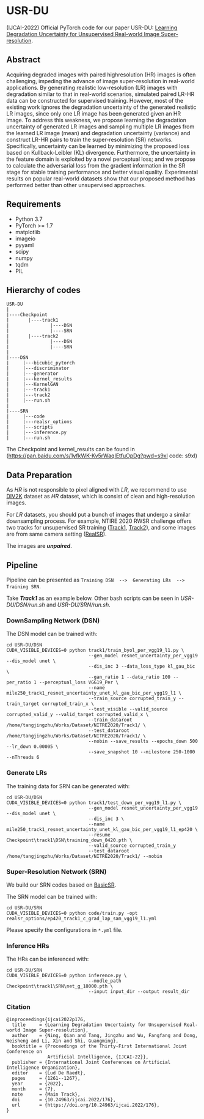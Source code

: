 # USR-DU
(IJCAI-2022) Official PyTorch code for our  paper USR-DU: [Learning Degradation Uncertainty for Unsupervised Real-world Image Super-resolution](https://www.ijcai.org/proceedings/2022/0176.pdf). 

## Abstract
Acquiring degraded images with paired highresolution (HR) images is often challenging, impeding the advance of image super-resolution in real-world applications. By generating realistic low-resolution (LR) images with degradation similar to that in real-world scenarios, simulated paired LR-HR data can be constructed for supervised training. However, most of the existing work ignores the degradation uncertainty of the generated realistic LR images, since only one LR image has been generated given an HR image. To address this weakness, we propose learning the degradation uncertainty of generated LR images and sampling multiple LR images from the learned LR image (mean) and degradation uncertainty (variance) and construct LR-HR pairs to train the super-resolution (SR) networks. Specifically, uncertainty can be learned by minimizing the proposed loss based on Kullback-Leibler (KL) divergence. Furthermore, the uncertainty in the feature domain is exploited by a novel perceptual loss; and we propose to calculate the adversarial loss from the gradient information in the SR stage for stable training performance and better visual quality. Experimental results on popular real-world datasets show that our proposed method has performed better than other unsupervised approaches.

## Requirements

* Python 3.7
* PyTorch >= 1.7
* matplotlib
* imageio
* pyyaml
* scipy
* numpy
* tqdm
* PIL

## Hierarchy of codes
```
USR-DU
|
|----Checkpoint
|       |----track1
|               |----DSN
|               |----SRN
|       |----track2
|               |----DSN
|               |----SRN
|
|----DSN
|     |---bicubic_pytorch
|     |---discriminator
|     |---generator
|     |---kernel_results
|     |---KernelGAN
|     |---track1
|     |---track2
|     |---run.sh
|
|----SRN
|     |---code
|     |---realsr_options
|     |---scripts
|     |---inference.py
|     |---run.sh
```
The Checkpoint and kernel_results can be found in (https://pan.baidu.com/s/1yfkWK-Kv5rWaqIEtfuOpDg?pwd=s9xl code: s9xl)

## Data Preparation
As *HR* is not responsible to pixel aligned with *LR*, we recommend to use [DIV2K](https://cv.snu.ac.kr/research/EDSR/DIV2K.tar) dataset as *HR* dataset, which is consist of clean and high-resolution images.

For *LR* datasets, you should put a bunch of images that undergo a similar downsampling process. For example, NTIRE 2020 RWSR challenge offers two tracks for unsupervised SR training ([Track1](https://competitions.codalab.org/competitions/22220), [Track2](https://competitions.codalab.org/competitions/22221)), and some images are from same camera setting ([RealSR](https://github.com/csjcai/RealSR)).

The images are ***unpaired***.

## Pipeline
Pipeline can be presented as  `Training DSN  -->  Generating LRs  -->  Training SRN`.

Take ***Track1*** as an example below. Other bash scripts can be seen in *USR-DU/DSN/run.sh* and *USR-DU/SRN/run.sh*.

### DownSampling Network (DSN)
The DSN model can be trained with:
```
cd USR-DU/DSN
CUDA_VISIBLE_DEVICES=0 python track1/train_byol_per_vgg19_l1.py \
                              --gen_model resnet_uncertainty_per_vgg19 --dis_model unet \
                              --dis_inc 3 --data_loss_type kl_gau_bic \
                              --gan_ratio 1 --data_ratio 100 --per_ratio 1 --perceptual_loss VGG19_Per \
                              --name mile250_track1_resnet_uncertainty_unet_kl_gau_bic_per_vgg19_l1 \
                              --train_source corrupted_train_y --train_target corrupted_train_x \
                              --test_visible --valid_source corrupted_valid_y --valid_target corrupted_valid_x \
                              --train_dataroot /home/tangjingzhu/Works/Dataset/NITRE2020/Track1/ \
                              --test_dataroot /home/tangjingzhu/Works/Dataset/NITRE2020/Track1/ \
                              --nobin --save_results --epochs_down 500 --lr_down 0.00005 \
                              --save_snapshot 10 --milestone 250-1000 --nThreads 6
```

### Generate LRs
The training data for SRN can be generated with:
```
cd USR-DU/DSN
CUDA_VISIBLE_DEVICES=0 python track1/test_down_per_vgg19_l1.py \
                              --gen_model resnet_uncertainty_per_vgg19 --dis_model unet \
                              --dis_inc 3 \ 
                              --name mile250_track1_resnet_uncertainty_unet_kl_gau_bic_per_vgg19_l1_ep420 \
                              --resume Checkpoint\track1\DSN\training_down_0420.pth \
                              --valid_source corrupted_train_y 
                              --test_dataroot /home/tangjingzhu/Works/Dataset/NITRE2020/Track1/ --nobin
```

### Super-Resolution Network (SRN)
We build our SRN codes based on [BasicSR](https://github.com/xinntao/BasicSR).

The SRN model can be trained with:
```
cd USR-DU/SRN
CUDA_VISIBLE_DEVICES=0 python code/train.py -opt realsr_options/ep420_track1_c_grad_lap_sam_vgg19_l1.yml
```
Please specify the configurations in `*.yml` file.

### Inference HRs
The HRs can be inferenced with:
```
cd USR-DU/SRN
CUDA_VISIBLE_DEVICES=0 python inference.py \
                              --modle_path Checkpoint\track1\SRN\net_g_18000.pth \
                              --input input_dir --output result_dir
```

### Citation
```
@inproceedings{ijcai2022p176,
  title     = {Learning Degradation Uncertainty for Unsupervised Real-world Image Super-resolution},
  author    = {Ning, Qian and Tang, Jingzhu and Wu, Fangfang and Dong, Weisheng and Li, Xin and Shi, Guangming},
  booktitle = {Proceedings of the Thirty-First International Joint Conference on
               Artificial Intelligence, {IJCAI-22}},
  publisher = {International Joint Conferences on Artificial Intelligence Organization},
  editor    = {Lud De Raedt},
  pages     = {1261--1267},
  year      = {2022},
  month     = {7},
  note      = {Main Track},
  doi       = {10.24963/ijcai.2022/176},
  url       = {https://doi.org/10.24963/ijcai.2022/176},
}
```